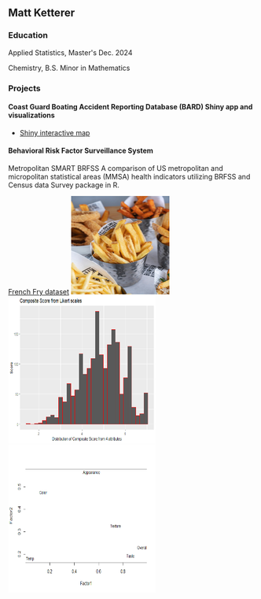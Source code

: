 
## Matt Ketterer
### Education
Applied Statistics, Master's Dec. 2024

Chemistry, B.S.
Minor in Mathematics
### Projects
#### Coast Guard Boating Accident Reporting Database (BARD) Shiny app and visualizations

* [Shiny interactive map](https://matt-k.shinyapps.io/mapshiny/)
#### Behavioral Risk Factor Surveillance System 
Metropolitan SMART BRFSS
A comparison of US metropolitan and micropolitan statistical areas (MMSA) health indicators utilizing BRFSS and Census data Survey package in R. 

[French Fry dataset](cheese.md) 
<img src="pics/frypic.jpg" width="200" height="200">
<img src="stat580proj1_files/figure-markdown_github/graph-1.png" width="300" height="300">
<img src="stat580proj1_files/figure-markdown_github/factorplot-1.png" width="300" height="300">
